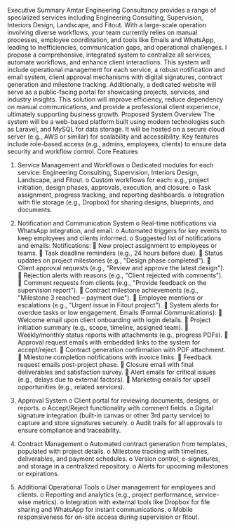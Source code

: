 Executive Summary
Amtar Engineering Consultancy provides a range of specialized services including Engineering Consulting, Supervision, Interiors Design, Landscape, and Fitout. With a large-scale operation involving diverse workflows, your team currently relies on manual processes, employee coordination, and tools like Emails and WhatsApp, leading to inefficiencies, communication gaps, and operational challenges.
I propose a comprehensive, integrated system to centralize all services, automate workflows, and enhance client interactions. This system will include operational management for each service, a robust notification and email system, client approval mechanisms with digital signatures, contract generation and milestone tracking. Additionally, a dedicated website will serve as a public-facing portal for showcasing projects, services, and industry insights.
This solution will improve efficiency, reduce dependency on manual communications, and provide a professional client experience, ultimately supporting business growth.
Proposed System Overview
The system will be a web-based platform built using modern technologies such as Laravel, and MySQL for data storage. It will be hosted on a secure cloud server (e.g., AWS or similar) for scalability and accessibility. Key features include role-based access (e.g., admins, employees, clients) to ensure data security and workflow control.
Core Features
1.	Service Management and Workflows
o	Dedicated modules for each service: Engineering Consulting, Supervision, Interiors Design, Landscape, and Fitout.
o	Custom workflows for each: e.g., project initiation, design phases, approvals, execution, and closure.
o	Task assignment, progress tracking, and reporting dashboards.
o	Integration with file storage (e.g., Dropbox) for sharing designs, blueprints, and documents.
2.	Notification and Communication System
o	Real-time notifications via WhatsApp integration, and email.
o	Automated triggers for key events to keep employees and clients informed.
o	Suggested list of notifications and emails:
Notifications:
	New project assignment to employees or teams.
	Task deadline reminders (e.g., 24 hours before due).
	Status updates on project milestones (e.g., "Design phase completed").
	Client approval requests (e.g., "Review and approve the latest design").
	Rejection alerts with reasons (e.g., "Client rejected with comments").
	Comment requests from clients (e.g., "Provide feedback on the supervision report").
	Contract milestone achievements (e.g., "Milestone 3 reached – payment due").
	Employee mentions or escalations (e.g., "Urgent issue in Fitout project").
	System alerts for overdue tasks or low engagement.
Emails (Formal Communications):
	Welcome email upon client onboarding with login details.
	Project initiation summary (e.g., scope, timeline, assigned team).
	Weekly/monthly status reports with attachments (e.g., progress PDFs).
	Approval request emails with embedded links to the system for accept/reject.
	Contract generation confirmation with PDF attachment.
	Milestone completion notifications with invoice links.
	Feedback request emails post-project phase.
	Closure email with final deliverables and satisfaction survey.
	Alert emails for critical issues (e.g., delays due to external factors).
	Marketing emails for upsell opportunities (e.g., related services).
3.	Approval System
o	Client portal for reviewing documents, designs, or reports.
o	Accept/Reject functionality with comment fields.
o	Digital signature integration (built-in canvas or other 3rd party service) to capture and store signatures securely.
o	Audit trails for all approvals to ensure compliance and traceability.

4.	Contract Management
o	Automated contract generation from templates, populated with project details.
o	Milestone tracking with timelines, deliverables, and payment schedules.
o	Version control, e-signatures, and storage in a centralized repository.
o	Alerts for upcoming milestones or expirations.
5.	Additional Operational Tools
o	User management for employees and clients.
o	Reporting and analytics (e.g., project performance, service-wise metrics).
o	Integration with external tools like Dropbox for file sharing and WhatsApp for instant communications.
o	Mobile responsiveness for on-site access during supervision or fitout.
